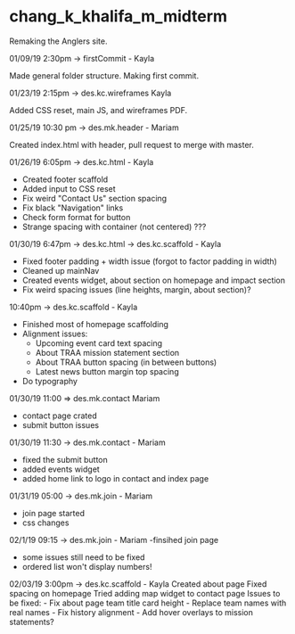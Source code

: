 # chang_k_khalifa_m_midterm

Remaking the Anglers site.

01/09/19 2:30pm -> firstCommit - Kayla 

Made general folder structure. Making first commit. 

01/23/19 2:15pm -> des.kc.wireframes Kayla

Added CSS reset, main JS, and wireframes PDF.

01/25/19 10:30 pm -> des.mk.header - Mariam

Created index.html with header, pull request to merge with master.

01/26/19 6:05pm -> des.kc.html - Kayla

- Created footer scaffold
- Added input to CSS reset
- Fix weird "Contact Us" section spacing
- Fix black "Navigation" links
- Check form format for button
- Strange spacing with container (not centered) ???

01/30/19 6:47pm -> des.kc.html -> des.kc.scaffold - Kayla

- Fixed footer padding + width issue (forgot to factor padding in width)
- Cleaned up mainNav
- Created events widget, about section on homepage and impact section
- Fix weird spacing issues (line heights, margin, about section)?

10:40pm -> des.kc.scaffold - Kayla

- Finished most of homepage scaffolding
- Alignment issues:
	- Upcoming event card text spacing
	- About TRAA mission statement section
	- About TRAA button spacing (in between buttons)
	- Latest news button margin top spacing
- Do typography

01/30/19 11:00 => des.mk.contact Mariam
- contact page crated 
- submit button issues

01/30/19 11:30 -> des.mk.contact - Mariam
- fixed the submit button
- added events widget
- added home link to logo in contact and index page

01/31/19 05:00 -> des.mk.join - Mariam
- join page started
- css changes

02/1/19 09:15 -> des.mk.join - Mariam
-finsihed join page
- some issues still need to be fixed
- ordered list won't display numbers!

02/03/19 3:00pm -> des.kc.scaffold - Kayla
Created about page
Fixed spacing on homepage
Tried adding map widget to contact page
Issues to be fixed:
	- Fix about page team title card height
	- Replace team names with real names
	- Fix history alignment
	- Add hover overlays to mission statements?



